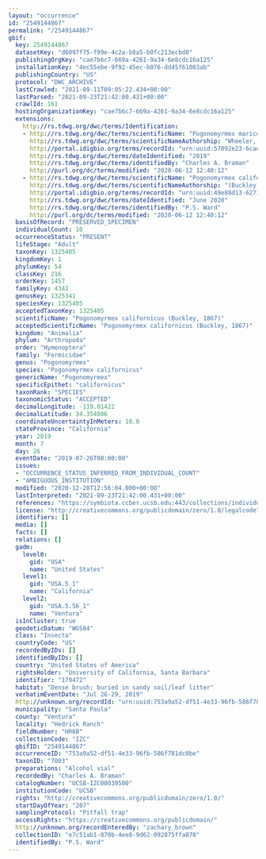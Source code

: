 ```yaml
---
layout: "occurrence"
id: "2549144867"
permalink: "/2549144867"
gbif:
  key: 2549144867
  datasetKey: "d6097f75-f99e-4c2a-b8a5-b0fc213ecbd0"
  publishingOrgKey: "cae7b6c7-669a-4261-9a34-6e8cdc16a125"
  installationKey: "4ec55ebe-9f92-45ec-b076-dd45f61003ab"
  publishingCountry: "US"
  protocol: "DWC_ARCHIVE"
  lastCrawled: "2021-09-11T09:05:22.434+00:00"
  lastParsed: "2021-09-23T21:42:00.431+00:00"
  crawlId: 161
  hostingOrganizationKey: "cae7b6c7-669a-4261-9a34-6e8cdc16a125"
  extensions:
    http://rs.tdwg.org/dwc/terms/Identification:
    - http://rs.tdwg.org/dwc/terms/scientificName: "Pogonomyrmex maricopa"
      http://rs.tdwg.org/dwc/terms/scientificNameAuthorship: "Wheeler, 1914"
      http://portal.idigbio.org/terms/recordId: "urn:uuid:57092e23-6cae-4185-ac66-e6c821ece810"
      http://rs.tdwg.org/dwc/terms/dateIdentified: "2019"
      http://rs.tdwg.org/dwc/terms/identifiedBy: "Charles A. Braman"
      http://purl.org/dc/terms/modified: "2020-06-12 12:40:12"
    - http://rs.tdwg.org/dwc/terms/scientificName: "Pogonomyrmex californicus"
      http://rs.tdwg.org/dwc/terms/scientificNameAuthorship: "(Buckley, 1867)"
      http://portal.idigbio.org/terms/recordId: "urn:uuid:49e88d13-6271-4fe3-9f41-c939a1b551c6"
      http://rs.tdwg.org/dwc/terms/dateIdentified: "June 2020"
      http://rs.tdwg.org/dwc/terms/identifiedBy: "P.S. Ward"
      http://purl.org/dc/terms/modified: "2020-06-12 12:40:12"
  basisOfRecord: "PRESERVED_SPECIMEN"
  individualCount: 10
  occurrenceStatus: "PRESENT"
  lifeStage: "Adult"
  taxonKey: 1325405
  kingdomKey: 1
  phylumKey: 54
  classKey: 216
  orderKey: 1457
  familyKey: 4342
  genusKey: 1325341
  speciesKey: 1325405
  acceptedTaxonKey: 1325405
  scientificName: "Pogonomyrmex californicus (Buckley, 1867)"
  acceptedScientificName: "Pogonomyrmex californicus (Buckley, 1867)"
  kingdom: "Animalia"
  phylum: "Arthropoda"
  order: "Hymenoptera"
  family: "Formicidae"
  genus: "Pogonomyrmex"
  species: "Pogonomyrmex californicus"
  genericName: "Pogonomyrmex"
  specificEpithet: "californicus"
  taxonRank: "SPECIES"
  taxonomicStatus: "ACCEPTED"
  decimalLongitude: -119.01422
  decimalLatitude: 34.354006
  coordinateUncertaintyInMeters: 10.0
  stateProvince: "California"
  year: 2019
  month: 7
  day: 26
  eventDate: "2019-07-26T00:00:00"
  issues:
  - "OCCURRENCE_STATUS_INFERRED_FROM_INDIVIDUAL_COUNT"
  - "AMBIGUOUS_INSTITUTION"
  modified: "2020-12-28T12:56:04.000+00:00"
  lastInterpreted: "2021-09-23T21:42:00.431+00:00"
  references: "https://symbiota.ccber.ucsb.edu:443/collections/individual/index.php?occid=179472"
  license: "http://creativecommons.org/publicdomain/zero/1.0/legalcode"
  identifiers: []
  media: []
  facts: []
  relations: []
  gadm:
    level0:
      gid: "USA"
      name: "United States"
    level1:
      gid: "USA.5_1"
      name: "California"
    level2:
      gid: "USA.5.56_1"
      name: "Ventura"
  isInCluster: true
  geodeticDatum: "WGS84"
  class: "Insecta"
  countryCode: "US"
  recordedByIDs: []
  identifiedByIDs: []
  country: "United States of America"
  rightsHolder: "University of California, Santa Barbara"
  identifier: "179472"
  habitat: "Dense brush; buried in sandy soil/leaf litter"
  verbatimEventDate: "Jul 26-29, 2019"
  http://unknown.org/recordId: "urn:uuid:753a9a52-df51-4e33-96fb-586f781dc0be"
  municipality: "Santa Paula"
  county: "Ventura"
  locality: "Hedrick Ranch"
  fieldNumber: "HR6B"
  collectionCode: "IZC"
  gbifID: "2549144867"
  occurrenceID: "753a9a52-df51-4e33-96fb-586f781dc0be"
  taxonID: "7003"
  preparations: "Alcohol vial"
  recordedBy: "Charles A. Braman"
  catalogNumber: "UCSB-IZC00039500"
  institutionCode: "UCSB"
  rights: "http://creativecommons.org/publicdomain/zero/1.0/"
  startDayOfYear: "207"
  samplingProtocol: "Pitfall trap"
  accessRights: "https://creativecommons.org/publicdomain/"
  http://unknown.org/recordEnteredBy: "zachary_brown"
  collectionID: "e7c51ab1-870b-4ee8-9d62-092875ffa870"
  identifiedBy: "P.S. Ward"
---
```

